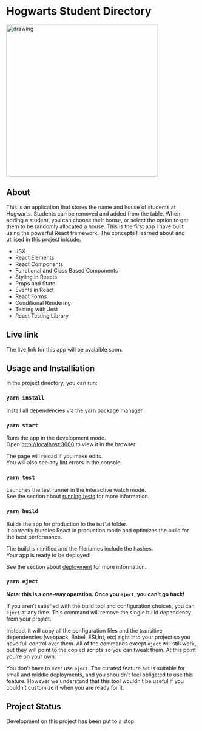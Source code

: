 # Hogwarts Student Directory

<img src="https://user-images.githubusercontent.com/43793942/132869605-27c13cb8-c292-45ce-99f8-aa0228a48064.png" alt="drawing" width="400"/>

## About

This is an application that stores the name and house of students at Hogwarts. Students can be removed and added from the table. When adding a student, you can choose their house, or select the option to get them to be randomly allocated a house. This is the first app I have built using the powerful React framework. The concepts I learned about and utilised in this project inlcude: 

* JSX
* React Elements
* React Components
* Functional and Class Based Components
* Styling in Reacts
* Props and State
* Events in React
* React Forms
* Conditional Rendering
* Testing with Jest
* React Testing Library


## Live link

The live link for this app will be avalaible soon. 

## Usage and Installiation

In the project directory, you can run:

### `yarn install`

Install all dependencies via the yarn package manager

### `yarn start`

Runs the app in the development mode.\
Open [http://localhost:3000](http://localhost:3000) to view it in the browser.

The page will reload if you make edits.\
You will also see any lint errors in the console.

### `yarn test`

Launches the test runner in the interactive watch mode.\
See the section about [running tests](https://facebook.github.io/create-react-app/docs/running-tests) for more information.

### `yarn build`

Builds the app for production to the `build` folder.\
It correctly bundles React in production mode and optimizes the build for the best performance.

The build is minified and the filenames include the hashes.\
Your app is ready to be deployed!

See the section about [deployment](https://facebook.github.io/create-react-app/docs/deployment) for more information.

### `yarn eject`

**Note: this is a one-way operation. Once you `eject`, you can’t go back!**

If you aren’t satisfied with the build tool and configuration choices, you can `eject` at any time. This command will remove the single build dependency from your project.

Instead, it will copy all the configuration files and the transitive dependencies (webpack, Babel, ESLint, etc) right into your project so you have full control over them. All of the commands except `eject` will still work, but they will point to the copied scripts so you can tweak them. At this point you’re on your own.

You don’t have to ever use `eject`. The curated feature set is suitable for small and middle deployments, and you shouldn’t feel obligated to use this feature. However we understand that this tool wouldn’t be useful if you couldn’t customize it when you are ready for it.


## Project Status

Development on this project has been put to a stop.  
